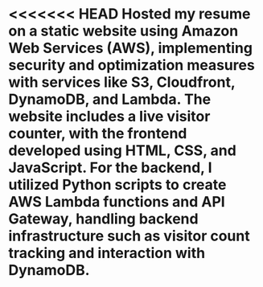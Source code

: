 <<<<<<< HEAD
Hosted my resume on a static website using Amazon Web Services (AWS), implementing security and optimization measures with services like S3, Cloudfront, DynamoDB, and Lambda. The website includes a live visitor counter, with the frontend developed using HTML, CSS, and JavaScript. For the backend, I utilized Python scripts to create AWS Lambda functions and API Gateway, handling backend infrastructure such as visitor count tracking and interaction with DynamoDB.
=======